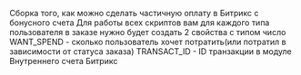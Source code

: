 Сборка того, как можно сделать частичную оплату в Битрикс с бонусного счета
Для работы всех скриптов вам для каждого типа пользователя в заказе нужно будет создать 2 свойства с типом число
WANT_SPEND - сколько пользователь хочет потратить(или потратил в зависимости от статуса заказа)
TRANSACT_ID - ID транзакции в модуле Внутреннего счета Битрикс